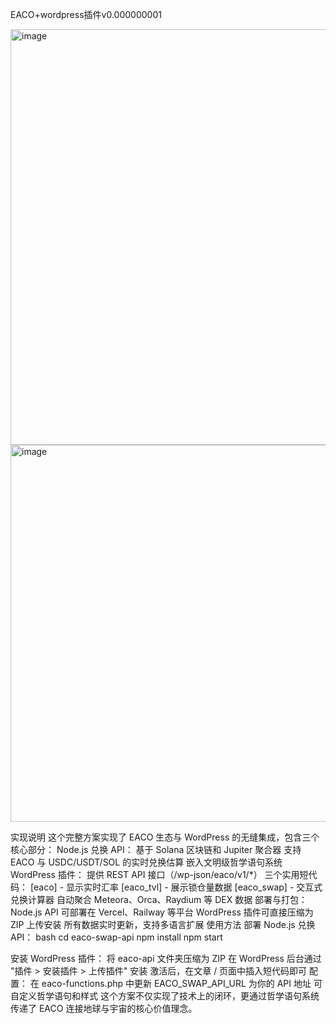 EACO+wordpress插件v0.000000001

<img width="685" height="665" alt="image" src="https://github.com/user-attachments/assets/f3e6215c-2657-44a3-b982-31ac17073c6c" />


<img width="914" height="603" alt="image" src="https://github.com/user-attachments/assets/a5be73c8-fa32-4a81-95ee-40d140d2acf6" />


实现说明
这个完整方案实现了 EACO 生态与 WordPress 的无缝集成，包含三个核心部分：
Node.js 兑换 API：
基于 Solana 区块链和 Jupiter 聚合器
支持 EACO 与 USDC/USDT/SOL 的实时兑换估算
嵌入文明级哲学语句系统
WordPress 插件：
提供 REST API 接口（/wp-json/eaco/v1/*）
三个实用短代码：
[eaco] - 显示实时汇率
[eaco_tvl] - 展示锁仓量数据
[eaco_swap] - 交互式兑换计算器
自动聚合 Meteora、Orca、Raydium 等 DEX 数据
部署与打包：
Node.js API 可部署在 Vercel、Railway 等平台
WordPress 插件可直接压缩为 ZIP 上传安装
所有数据实时更新，支持多语言扩展
使用方法
部署 Node.js 兑换 API：
bash
cd eaco-swap-api
npm install
npm start


安装 WordPress 插件：
将 eaco-api 文件夹压缩为 ZIP
在 WordPress 后台通过 "插件 > 安装插件 > 上传插件" 安装
激活后，在文章 / 页面中插入短代码即可
配置：
在 eaco-functions.php 中更新 EACO_SWAP_API_URL 为你的 API 地址
可自定义哲学语句和样式
这个方案不仅实现了技术上的闭环，更通过哲学语句系统传递了 EACO 连接地球与宇宙的核心价值理念。
